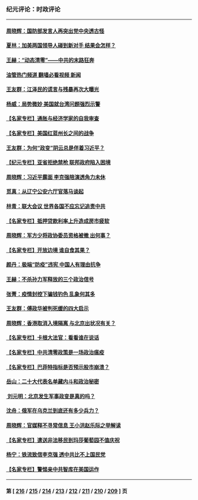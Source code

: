 ### 纪元评论：时政评论
---
#### [周晓辉：国防部发言人再突出党中央透古怪](../../pages/nsc1025/n13835623.md?09300330) 
#### [夏林：加美两国领导人碰到新对手 结果会怎样？](../../pages/nsc1025/n13835552.md?09300330) 
#### [王赫：“动态清零”——中共的末路狂奔](../../pages/nsc1025/n13835159.md?09300330) 
#### [油管热门频道 翻墙必看视频 新闻](ok?09300330)
#### [王友群：江泽民的谎言与残暴再次大曝光](../../pages/nsc1025/n13834808.md?09300330) 
#### [杨威：局势微妙 美国就台湾问题强烈示警](../../pages/nsc1025/n13835024.md?09300330) 
#### [【名家专栏】通胀与经济学家的自我审查](../../pages/nsc1025/n13834612.md?09300330) 
#### [【名家专栏】美国红蓝州长之间的战争](../../pages/nsc1025/n13834594.md?09300330) 
#### [王友群：为何“政变”阴云总是伴着习近平？](../../pages/nsc1025/n13834104.md?09300330) 
#### [【纪元专栏】亚省拒绝禁枪 联邦政府陷入困境](../../pages/nsc1025/n13834698.md?09300330) 
#### [周晓辉：习近平露面 李克强陪演透角力未休](../../pages/nsc1025/n13834675.md?09300330) 
#### [觅真：从辽宁公安六厅官落马谈起](../../pages/nsc1025/n13834409.md?09300330) 
#### [林青：联大会议 世界各国不应忘记追责中共](../../pages/nsc1025/n13834256.md?09300330) 
#### [【名家专栏】抵押贷款利率上升造成房市疲软](../../pages/nsc1025/n13833781.md?09300330) 
#### [周晓辉：军方少将政协委员资格被撤 出何事？](../../pages/nsc1025/n13833866.md?09300330) 
#### [【名家专栏】开放边境 谁自食其果？](../../pages/nsc1025/n13833776.md?09300330) 
#### [颜丹：极端“防疫”违宪 中国人有理由抗争](../../pages/nsc1025/n13833249.md?09300330) 
#### [王赫：不杀孙力军释放的三个政治信号](../../pages/nsc1025/n13833326.md?09300330) 
#### [张菁：疫情封控下骗钱钓色 乱象何其多](../../pages/nsc1025/n13833242.md?09300330) 
#### [王友群：傅政华被判死缓的四大启示](../../pages/nsc1025/n13833274.md?09300330) 
#### [周晓辉：香港取消入境隔离 与北京出状况有关？](../../pages/nsc1025/n13833268.md?09300330) 
#### [【名家专栏】卡根大法官：看看谁在说话](../../pages/nsc1025/n13832996.md?09300330) 
#### [【名家专栏】中共清零政策是一场政治瘟疫](../../pages/nsc1025/n13833018.md?09300330) 
#### [【名家专栏】巴菲特指标是否预示股市崩溃？](../../pages/nsc1025/n13833006.md?09300330) 
#### [岳山：二十大代表名单藏内斗和政治秘密](../../pages/nsc1025/n13833108.md?09300330) 
#### [ 刘元明：北京发生军事政变是真的吗？](../../pages/nsc1025/n13833149.md?09300330) 
#### [沈舟：俄军在乌克兰到底还有多少兵力？](../../pages/nsc1025/n13832673.md?09300330) 
#### [周晓辉：官媒释不寻常信息 王小洪赵乐际之举解读](../../pages/nsc1025/n13832510.md?09300330) 
#### [【名家专栏】遣送非法移民到玛莎葡萄园不值庆祝](../../pages/nsc1025/n13832416.md?09300330) 
#### [杨宁：铁流致信李克强 透中共比不上国民党](../../pages/nsc1025/n13832504.md?09300330) 
#### [【名家专栏】警惕亲中共智库在美国运作](../../pages/nsc1025/n13832414.md?09300330) 

---
#### 第 [ [216](./216.md?09300330) / [215](./215.md?09300330) / [214](./214.md?09300330) / [213](./213.md?09300330) / [212](./212.md?09300330) / [211](./211.md?09300330) / [210](./210.md?09300330) / [209](./209.md?09300330) ] 页
